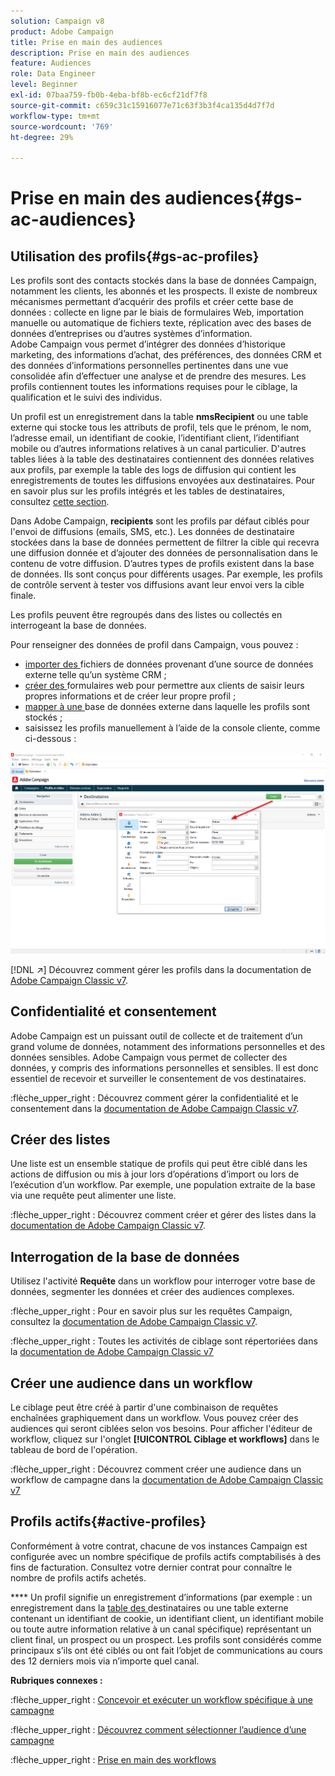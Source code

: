 ```yaml
---
solution: Campaign v8
product: Adobe Campaign
title: Prise en main des audiences
description: Prise en main des audiences
feature: Audiences
role: Data Engineer
level: Beginner
exl-id: 07baa759-fb0b-4eba-bf8b-ec6cf21df7f8
source-git-commit: c659c31c15916077e71c63f3b3f4ca135d4d7f7d
workflow-type: tm+mt
source-wordcount: '769'
ht-degree: 29%

---
```


# Prise en main des audiences{#gs-ac-audiences}

## Utilisation des profils{#gs-ac-profiles}

Les profils sont des contacts stockés dans la base de données Campaign, notamment les clients, les abonnés et les prospects. Il existe de nombreux mécanismes permettant d’acquérir des profils et créer cette base de données : collecte en ligne par le biais de formulaires Web, importation manuelle ou automatique de fichiers texte, réplication avec des bases de données d’entreprises ou d’autres systèmes d’information. Adobe Campaign vous permet d’intégrer des données d’historique marketing, des informations d’achat, des préférences, des données CRM et des données d’informations personnelles pertinentes dans une vue consolidée afin d’effectuer une analyse et de prendre des mesures. Les profils contiennent toutes les informations requises pour le ciblage, la qualification et le suivi des individus.

Un profil est un enregistrement dans la table **nmsRecipient** ou une table externe qui stocke tous les attributs de profil, tels que le prénom, le nom, l’adresse email, un identifiant de cookie, l’identifiant client, l’identifiant mobile ou d’autres informations relatives à un canal particulier. D&#39;autres tables liées à la table des destinataires contiennent des données relatives aux profils, par exemple la table des logs de diffusion qui contient les enregistrements de toutes les diffusions envoyées aux destinataires. Pour en savoir plus sur les profils intégrés et les tables de destinataires, consultez [cette section](../dev/datamodel.md#ootb-profiles).

Dans Adobe Campaign, **recipients** sont les profils par défaut ciblés pour l&#39;envoi de diffusions (emails, SMS, etc.). Les données de destinataire stockées dans la base de données permettent de filtrer la cible qui recevra une diffusion donnée et d’ajouter des données de personnalisation dans le contenu de votre diffusion. D’autres types de profils existent dans la base de données. Ils sont conçus pour différents usages. Par exemple, les profils de contrôle servent à tester vos diffusions avant leur envoi vers la cible finale.

Les profils peuvent être regroupés dans des listes ou collectés en interrogeant la base de données.


Pour renseigner des données de profil dans Campaign, vous pouvez :

* [importer des ](import.md) fichiers de données provenant d’une source de données externe telle qu’un système CRM ;
* [créer des ](../dev/webapps.md) formulaires web pour permettre aux clients de saisir leurs propres informations et de créer leur propre profil ;
* [mapper à une ](../connect/fda.md) base de données externe dans laquelle les profils sont stockés ;
* saisissez les profils manuellement à l’aide de la console cliente, comme ci-dessous :

![](assets/create-profile.png)


[!DNL :arrow_upper_right:] Découvrez comment gérer les profils dans la documentation de  [Adobe Campaign Classic v7](https://experienceleague.adobe.com/docs/campaign-classic/using/getting-started/profile-management/about-profiles.html).


## Confidentialité et consentement

Adobe Campaign est un puissant outil de collecte et de traitement d’un grand volume de données, notamment des informations personnelles et des données sensibles. Adobe Campaign vous permet de collecter des données, y compris des informations personnelles et sensibles. Il est donc essentiel de recevoir et surveiller le consentement de vos destinataires.

:flèche_upper_right : Découvrez comment gérer la confidentialité et le consentement dans la [documentation de Adobe Campaign Classic v7](https://experienceleague.corp.adobe.com/docs/campaign-classic/using/getting-started/privacy/privacy-and-recommendations.html).

## Créer des listes

Une liste est un ensemble statique de profils qui peut être ciblé dans les actions de diffusion ou mis à jour lors d’opérations d’import ou lors de l’exécution d’un workflow. Par exemple, une population extraite de la base via une requête peut alimenter une liste.

:flèche_upper_right : Découvrez comment créer et gérer des listes dans la [documentation de Adobe Campaign Classic v7](https://experienceleague.adobe.com/docs/campaign-classic/using/getting-started/profile-management/creating-and-managing-lists.html).

## Interrogation de la base de données

Utilisez l&#39;activité **Requête** dans un workflow pour interroger votre base de données, segmenter les données et créer des audiences complexes.

:flèche_upper_right : Pour en savoir plus sur les requêtes Campaign, consultez la [documentation de Adobe Campaign Classic v7](https://experienceleague.adobe.com/docs/campaign-classic/using/automating-with-workflows/introduction/targeting-data.html).

:flèche_upper_right : Toutes les activités de ciblage sont répertoriées dans la [documentation de Adobe Campaign Classic v7](https://experienceleague.adobe.com/docs/campaign-classic/using/automating-with-workflows/targeting-activities/about-targeting-activities.html)

## Créer une audience dans un workflow

Le ciblage peut être créé à partir d&#39;une combinaison de requêtes enchaînées graphiquement dans un workflow. Vous pouvez créer des audiences qui seront ciblées selon vos besoins. Pour afficher l&#39;éditeur de workflow, cliquez sur l&#39;onglet **[!UICONTROL Ciblage et workflows]** dans le tableau de bord de l&#39;opération.

:flèche_upper_right : Découvrez comment créer une audience dans un workflow de campagne dans la [documentation de Adobe Campaign Classic v7](https://experienceleague.adobe.com/docs/campaign-classic/using/orchestrating-campaigns/orchestrate-campaigns/marketing-campaign-target.html?lang=en#building-the-main-target-in-a-workflow)


## Profils actifs{#active-profiles}

Conformément à votre contrat, chacune de vos instances Campaign est configurée avec un nombre spécifique de profils actifs comptabilisés à des fins de facturation. Consultez votre dernier contrat pour connaître le nombre de profils actifs achetés.

**** Un profil signifie un enregistrement d’informations (par exemple : un enregistrement dans la  [table des ](../dev/datamodel.md) destinataires ou une table externe contenant un identifiant de cookie, un identifiant client, un identifiant mobile ou toute autre information relative à un canal spécifique) représentant un client final, un prospect ou un prospect. Les profils sont considérés comme principaux s’ils ont été ciblés ou ont fait l’objet de communications au cours des 12 derniers mois via n’importe quel canal.

<!--
You can monitor the number of active profiles used on your instances directly from Campaign Control Panel. 

:arrow_upper_right: For more on this, refer to the [Control Panel documentation](https://docs.adobe.com/content/help/en/control-panel/using/performance-monitoring/active-profiles-monitoring.html).
-->

**Rubriques connexes :**

:flèche_upper_right : [Concevoir et exécuter un workflow spécifique à une campagne](https://experienceleague.adobe.com/docs/campaign-classic/using/automating-with-workflows/introduction/building-a-workflow.html)

:flèche_upper_right : [Découvrez comment sélectionner l’audience d’une campagne](https://experienceleague.adobe.com/docs/campaign-classic/using/orchestrating-campaigns/orchestrate-campaigns/marketing-campaign-target.html)

:flèche_upper_right : [Prise en main des workflows](https://experienceleague.adobe.com/docs/campaign-classic/using/automating-with-workflows/introduction/about-workflows.html)
